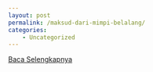 ```yaml
---
layout: post
permalink: /maksud-dari-mimpi-belalang/
categories:
    - Uncategorized
---
```


[Baca Selengkapnya](/07)